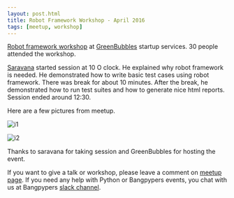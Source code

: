 ```yaml
---
layout: post.html
title: Robot Framework Workshop - April 2016
tags: [meetup, workshop]
---
```


[Robot framework workshop](http://www.meetup.com/BangPypers/events/229041862/) at [GreenBubbles](http://greenbubbles.in/) startup services. 30 people attended the workshop.

[Saravana](https://github.com/madhavan020985) started session at 10 O clock. He explained why robot framework is needed. He demonstrated how to write basic test cases using robot framework. There was break for about 10 minutes. After the break, he demonstrated how to run test suites and how to generate nice html reports. Session ended around 12:30.

Here are a few pictures from meetup.

![i1](http://photos2.meetupstatic.com/photos/event/2/f/6/0/highres_448452128.jpeg)

![i2](http://photos1.meetupstatic.com/photos/event/2/f/6/5/highres_448452133.jpeg)


Thanks to saravana for taking session and GreenBubbles for hosting the event.

If you want to give a talk or workshop, please leave a comment on [meetup page](http://meetup.com/BangPypers/). If you need any help with Python or Bangpypers events, you chat with us at Bangpypers [slack channel](https://bangpypers.herokuapp.com).

